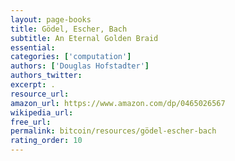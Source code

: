 ```yaml
---
layout: page-books
title: Gödel, Escher, Bach
subtitle: An Eternal Golden Braid
essential: 
categories: ['computation']
authors: ['Douglas Hofstadter']
authors_twitter: 
excerpt: .
resource_url: 
amazon_url: https://www.amazon.com/dp/0465026567
wikipedia_url: 
free_url: 
permalink: bitcoin/resources/gödel-escher-bach
rating_order: 10
---
```

